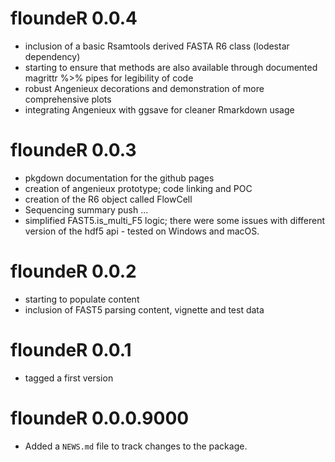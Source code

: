 # floundeR 0.0.4

* inclusion of a basic Rsamtools derived FASTA R6 class (lodestar dependency)
* starting to ensure that methods are also available through documented
  magrittr %>% pipes for legibility of code
* robust Angenieux decorations and demonstration of more comprehensive plots
* integrating Angenieux with ggsave for cleaner Rmarkdown usage

# floundeR 0.0.3

* pkgdown documentation for the github pages
* creation of angenieux prototype; code linking and POC
* creation of the R6 object called FlowCell
* Sequencing summary push ...
* simplified FAST5.is_multi_F5 logic; there were some issues with different
  version of the hdf5 api - tested on Windows and macOS. 

# floundeR 0.0.2

* starting to populate content
* inclusion of FAST5 parsing content, vignette and test data

# floundeR 0.0.1

* tagged a first version

# floundeR 0.0.0.9000

* Added a `NEWS.md` file to track changes to the package.
